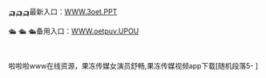 <p>
	🛺🛺🛺最新入口：<a href="http://www.baidu.com/link?url=6MA2SWnO3Raqke39an_0PUxosM6ZrUGzi1BN9tNnlPW&wd">WWW.3oet.PPT</a> 
	<p>
		🛳
🛳
🛳备用入口：<a href="http://www.baidu.com/link?url=6MA2SWnO3Raqke39an_0PUxosM6ZrUGzi1BN9tNnlPW&wd">WWW.oetpuv.UPOU</a> 
	</p>
	<p>
		<br />
	</p>
	<p>
		啦啦啦www在线资源，果冻传媒女演员舒畅,果冻传媒视频app下载[随机段落5-
]
	</p>
